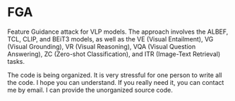 # FGA
Feature Guidance attack for VLP models. The approach involves the ALBEF, TCL, CLIP, and BEiT3 models, as well as the VE (Visual Entailment), VG (Visual Grounding), VR (Visual Reasoning), VQA (Visual Question Answering), ZC (Zero-shot Classification), and ITR (Image-Text Retrieval) tasks.

The code is being organized. 
It is very stressful for one person to write all the code. 
I hope you can understand. 
If you really need it, you can contact me by email. 
I can provide the unorganized source code.
